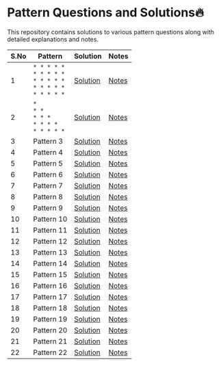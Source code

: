 # Pattern Questions and Solutions🔥

This repository contains solutions to various pattern questions along with detailed explanations and notes.

| S.No | Pattern  | Solution | Notes |
|------|--------------------------|-----------------|--------------|
| 1    | `* * * * *` <br> `* * * * *` <br> `* * * * *` <br> `* * * * *` <br> `* * * * *`                | [Solution](#)   | [Notes](#)   |
| 2 | `*` <br> `* *` <br> `* * *` <br> `* * * *` <br> `* * * * *` | [Solution](#) | [Notes](#) |
| 3    | Pattern 3                | [Solution](#)   | [Notes](#)   |
| 4    | Pattern 4                | [Solution](#)   | [Notes](#)   |
| 5    | Pattern 5                | [Solution](#)   | [Notes](#)   |
| 6    | Pattern 6                | [Solution](#)   | [Notes](#)   |
| 7    | Pattern 7                | [Solution](#)   | [Notes](#)   |
| 8    | Pattern 8                | [Solution](#)   | [Notes](#)   |
| 9    | Pattern 9                | [Solution](#)   | [Notes](#)   |
| 10   | Pattern 10               | [Solution](#)   | [Notes](#)   |
| 11   | Pattern 11               | [Solution](#)   | [Notes](#)   |
| 12   | Pattern 12               | [Solution](#)   | [Notes](#)   |
| 13   | Pattern 13               | [Solution](#)   | [Notes](#)   |
| 14   | Pattern 14               | [Solution](#)   | [Notes](#)   |
| 15   | Pattern 15               | [Solution](#)   | [Notes](#)   |
| 16   | Pattern 16               | [Solution](#)   | [Notes](#)   |
| 17   | Pattern 17               | [Solution](#)   | [Notes](#)   |
| 18   | Pattern 18               | [Solution](#)   | [Notes](#)   |
| 19   | Pattern 19               | [Solution](#)   | [Notes](#)   |
| 20   | Pattern 20               | [Solution](#)   | [Notes](#)   |
| 21   | Pattern 21               | [Solution](#)   | [Notes](#)   |
| 22   | Pattern 22               | [Solution](#)   | [Notes](#)   |

